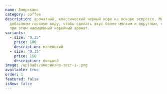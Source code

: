 ```yaml
---
name: Американо
category: coffee
description: ароматный, классический черный кофе на основе эспрессо. Мы
  добавляем горячую воду, чтобы сделать вкус более мягким и округлым, сохраняя
  при этом насыщенный кофейный аромат.
variants:
  - size: "0.25"
    price: 100
    description: маленький
  - size: "0.35"
    price: 150
    description: большой
image: /uploads/американо-тест-1-.png
available: true
order: 1
featured: false
isNew: false
---
```

